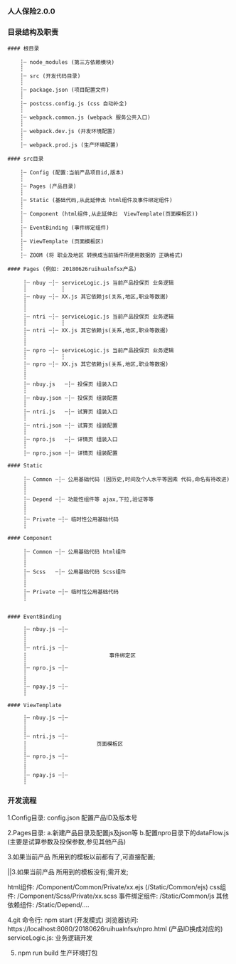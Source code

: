 ### 人人保险2.0.0


### 目录结构及职责

	#### 根目录

		┆┄ node_modules (第三方依赖模块)
		┆
		┆┄ src (开发代码目录)
		┆
		┆┄ package.json (项目配置文件)
		┆
		┆┄ postcss.config.js (css 自动补全)
		┆
		┆┄ webpack.common.js (webpack 服务公共入口)
		┆
		┆┄ webpack.dev.js (开发环境配置)
		┆
		┆┄ webpack.prod.js (生产环境配置)

	#### src目录

 		┆┄ Config (配置:当前产品项目id,版本)
 	    ┆
 	    ┆┄ Pages (产品目录)
 	    ┆
 	    ┆┄ Static (基础代码,从此延伸出 html组件及事件绑定组件)
 	    ┆
 	    ┆┄ Component (html组件,从此延伸出  ViewTemplate(页面模板区))
 	    ┆
 	    ┆┄ EventBinding (事件绑定组件)
 	    ┆
 	    ┆┄ ViewTemplate (页面模板区)
 	    ┆
 	    ┆┄ ZOOM (将 职业及地区 转换成当前插件所使用数据的 正确格式)

 	#### Pages (例如: 20180626ruihualnfsx产品)

	     ┆┄ nbuy ┄┆┄ serviceLogic.js 当前产品投保页 业务逻辑
	 	 ┆			 ┆
	 	 ┆┄ nbuy ┄┆┄ XX.js 其它依赖js(关系,地区,职业等数据)
	 	 ┆
	 	 ┆
		 ┆┄ ntri ┄┆┄ serviceLogic.js 当前产品投保页 业务逻辑
	 	 ┆			 ┆
	 	 ┆┄ ntri ┄┆┄ XX.js 其它依赖js(关系,地区,职业等数据)
	 	 ┆
	 	 ┆
		 ┆┄ npro ┄┆┄ serviceLogic.js 当前产品投保页 业务逻辑
	 	 ┆			 ┆
	 	 ┆┄ npro ┄┆┄ XX.js 其它依赖js(关系,地区,职业等数据)
	 	 ┆
	 	 ┆
		 ┆┄ nbuy.js   ┄┆┄ 投保页 组装入口
	 	 ┆
	 	 ┆┄ nbuy.json ┄┆┄ 投保页 组装配置
	 	 ┆
		 ┆┄ ntri.js   ┄┆┄ 试算页 组装入口
	 	 ┆
	 	 ┆┄ ntri.json ┄┆┄ 试算页 组装配置
	 	 ┆
		 ┆┄ npro.js   ┄┆┄ 详情页 组装入口
	 	 ┆
	 	 ┆┄ npro.json ┄┆┄ 详情页 组装配置

	#### Static

   		 ┆┄ Common ┄┆┄ 公用基础代码 (因历史,时间及个人水平等因素 代码,命名有待改进)
	 	 ┆
	 	 ┆
		 ┆┄ Depend ┄┆┄ 功能性组件等 ajax,下拉,验证等等
		 ┆
	 	 ┆
		 ┆┄ Private ┄┆┄ 临时性公用基础代码
		 ┆

	#### Component

		 ┆┄ Common ┄┆┄ 公用基础代码 html组件
	 	 ┆
	 	 ┆
		 ┆┄ Scss   ┄┆┄ 公用基础代码 Scss组件
		 ┆
	 	 ┆
		 ┆┄ Private ┄┆┄ 临时性公用基础代码
	 	 ┆


	#### EventBinding

 		 ┆┄ nbuy.js ┄┆┄
	 	 ┆
	 	 ┆
		 ┆┄ ntri.js ┄┆┄
		 ┆							事件绑定区
	 	 ┆
		 ┆┄ npro.js ┄┆┄
	 	 ┆
	 	 ┆
		 ┆┄ npay.js ┄┆┄
	 	 ┆

	#### ViewTemplate

 		 ┆┄ nbuy.js ┄┆┄
	 	 ┆
	 	 ┆
		 ┆┄ ntri.js ┄┆┄
		 ┆						页面模板区
	 	 ┆
		 ┆┄ npro.js ┄┆┄
	 	 ┆
	 	 ┆
		 ┆┄ npay.js ┄┆┄
	 	 ┆

### 开发流程
 1.Config目录: config.json 配置产品ID及版本号

 2.Pages目录:  a.新建产品目录及配置js及json等
	           b.配置npro目录下的dataFlow.js (主要是试算参数及投保参数,参见其他产品)

 3.如果当前产品 所用到的模板以前都有了,可直接配置;

 ||3.如果当前产品 所用到的模板没有;需开发;

 html组件: /Component/Common/Private/xx.ejs     (/Static/Common/ejs)
 css组件:  /Component/Scss/Private/xx.scss
 事件绑定组件: /Static/Common/js
 其他依赖组件: /Static/Depend/....

 4.git 命令行: npm start (开发模式)
  浏览器访问: https://localhost:8080/20180626ruihualnfsx/npro.html (产品ID换成对应的)
  serviceLogic.js: 业务逻辑开发

 5. npm run build 生产环境打包
